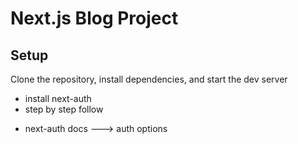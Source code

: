 # Next.js Blog Project

## Setup

Clone the repository, install dependencies, and start the dev server


<!-- ssr and ssg -->
<!-- generate static params -->
<!-- meta data -->
<!-- server action is a server from submission action that is server directly from submission  process-->
<!-- revalidateTags : [""] -->
<!-- route handler -->




<!-- next auth and authentication -->
<!-- explore next auth website  -->
* install next-auth
* step by step follow
<!-- create /src/app/api/[...nextauth]/route.ts -->
<!-- create /src/helpers/authOptions.ts -->
* next-auth docs ---> auth options
<!-- login google and other provider next auth docs -->

<!--  google console -- create -- project name  -->
<!-- get client id && client serret -->
